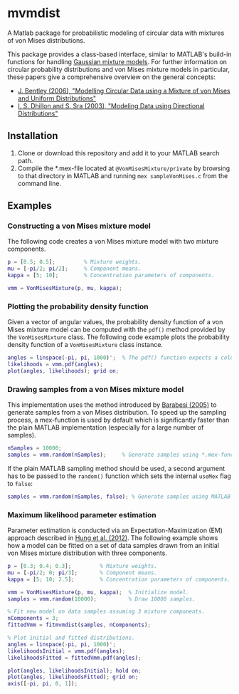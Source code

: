 # mvmdist
A Matlab package for probabilistic modeling of circular data with mixtures of von Mises distributions.

This package provides a class-based interface, similar to MATLAB's build-in functions for handling [Gaussian mixture models](https://de.mathworks.com/help/stats/gmdistribution.html). For further information on circular probability distributions and von Mises mixture models in particular, these papers give a comprehensive overview on the general concepts:

* [J. Bentley (2006), "Modelling Circular Data using a Mixture of von Mises and Uniform Distributions"](https://www.stat.sfu.ca/content/dam/sfu/stat/alumnitheses/MiscellaniousTheses/Bentley-2006.pdf)
* [I. S. Dhillon and S. Sra (2003), "Modeling Data using Directional Distributions"](http://www.cs.utexas.edu/users/inderjit/public_papers/tr03-06.pdf)

## Installation

1. Clone or download this repository and add it to your MATLAB search path.
2. Compile the *.mex-file located at `@VonMisesMixture/private` by browsing to that directory in MATLAB and running ```mex sampleVonMises.c``` from the command line.

## Examples

### Constructing a von Mises mixture model

The following code creates a von Mises mixture model with two mixture components.
```matlab
p = [0.5; 0.5];         % Mixture weights.
mu = [-pi/2; pi/2];     % Component means.
kappa = [5; 10];        % Concentration parameters of components.

vmm = VonMisesMixture(p, mu, kappa);
```

### Plotting the probability density function

Given a vector of angular values, the probability density function of a von Mises mixture model can be computed with the ```pdf()``` method provided by the ```VonMisesMixture``` class. The following code example plots the probability density function of a ```VonMisesMixture``` class instance.
```matlab
angles = linspace(-pi, pi, 1000)';  % The pdf() function expects a column-vector as input.
likelihoods = vmm.pdf(angles);
plot(angles, likelihoods); grid on;
```

### Drawing samples from a von Mises mixture model

This implementation uses the method introduced by [Barabesi (2005)](http://sa-ijas.stat.unipd.it/sites/sa-ijas.stat.unipd.it/files/417-426.pdf) to generate samples from a von Mises distribution. To speed up the sampling process, a mex-function is used by default which is significantly faster than the plain MATLAB implementation (especially for a large number of samples).
```matlab
nSamples = 10000;
samples = vmm.random(nSamples);     % Generate samples using *.mex-function.
```
If the plain MATLAB sampling method should be used, a second argument has to be passed to the ```random()``` function which sets the internal ```useMex``` flag to ```false```:
```matlab
samples = vmm.random(nSamples, false); % Generate samples using MATLAB implementation.
```

### Maximum likelihood parameter estimation

Parameter estimation is conducted via an Expectation-Maximization (EM) approach described in [Hung et al. (2012)](http://www.tandfonline.com/doi/abs/10.1080/02664763.2012.706268). The following example shows how a model can be fitted on a set of data samples drawn from an initial von Mises mixture distribution with three components.
```matlab
p = [0.3; 0.4; 0.3];         % Mixture weights.
mu = [-pi/2; 0; pi/3];       % Component means.
kappa = [5; 10; 2.5];        % Concentration parameters of components.

vmm = VonMisesMixture(p, mu, kappa);  % Initialize model.
samples = vmm.random(10000);          % Draw 10000 samples.

% Fit new model on data samples assuming 3 mixture components.
nComponents = 3;
fittedVmm = fitmvmdist(samples, nComponents);

% Plot initial and fitted distributions.
angles = linspace(-pi, pi, 1000)';
likelihoodsInitial = vmm.pdf(angles);
likelihoodsFitted = fittedVmm.pdf(angles);

plot(angles, likelihoodsInitial); hold on;
plot(angles, likelihoodsFitted); grid on;
axis([-pi, pi, 0, 1]);
```
